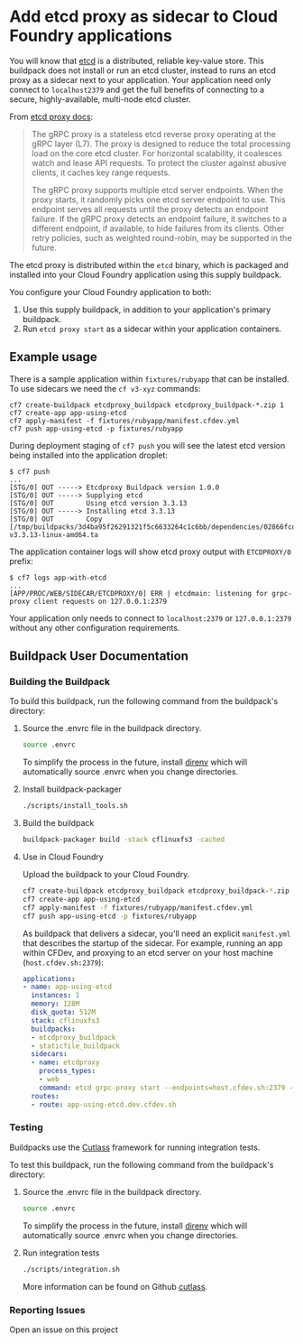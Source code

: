 # Add etcd proxy as sidecar to Cloud Foundry applications

You will know that [etcd](https://coreos.com/etcd/) is a distributed, reliable key-value store. This buildpack does not install or run an etcd cluster, instead to runs an etcd proxy as a sidecar next to your application. Your application need only connect to `localhost2379` and get the full benefits of connecting to a secure, highly-available, multi-node etcd cluster.

From [etcd proxy docs](https://coreos.com/etcd/docs/latest/op-guide/grpc_proxy.html):

> The gRPC proxy is a stateless etcd reverse proxy operating at the gRPC layer (L7). The proxy is designed to reduce the total processing load on the core etcd cluster. For horizontal scalability, it coalesces watch and lease API requests. To protect the cluster against abusive clients, it caches key range requests.
>
> The gRPC proxy supports multiple etcd server endpoints. When the proxy starts, it randomly picks one etcd server endpoint to use. This endpoint serves all requests until the proxy detects an endpoint failure. If the gRPC proxy detects an endpoint failure, it switches to a different endpoint, if available, to hide failures from its clients. Other retry policies, such as weighted round-robin, may be supported in the future.

The etcd proxy is distributed within the `etcd` binary, which is packaged and installed into your Cloud Foundry application using this supply buildpack.

You configure your Cloud Foundry application to both:

1. Use this supply buildpack, in addition to your application's primary buildpack.
1. Run `etcd proxy start` as a sidecar within your application containers.

## Example usage

There is a sample application within `fixtures/rubyapp` that can be installed. To use sidecars we need the `cf v3-xyz` commands:

```plain
cf7 create-buildpack etcdproxy_buildpack etcdproxy_buildpack-*.zip 1
cf7 create-app app-using-etcd
cf7 apply-manifest -f fixtures/rubyapp/manifest.cfdev.yml
cf7 push app-using-etcd -p fixtures/rubyapp
```

During deployment staging of `cf7 push` you will see the latest etcd version being installed into the application droplet:

```plain
$ cf7 push
...
[STG/0] OUT -----> Etcdproxy Buildpack version 1.0.0
[STG/0] OUT -----> Supplying etcd
[STG/0] OUT        Using etcd version 3.3.13
[STG/0] OUT -----> Installing etcd 3.3.13
[STG/0] OUT        Copy [/tmp/buildpacks/3d4ba95f26291321f5c6633264c1c6bb/dependencies/02866fcde1388c50c101a96ed2d1cfdb/etcd-v3.3.13-linux-amd64.ta
```

The application container logs will show etcd proxy output with `ETCDPROXY/0` prefix:

```plain
$ cf7 logs app-with-etcd
...
[APP/PROC/WEB/SIDECAR/ETCDPROXY/0] ERR | etcdmain: listening for grpc-proxy client requests on 127.0.0.1:2379
```

Your application only needs to connect to `localhost:2379` or `127.0.0.1:2379` without any other configuration requirements.

## Buildpack User Documentation

### Building the Buildpack

To build this buildpack, run the following command from the buildpack's directory:

1. Source the .envrc file in the buildpack directory.

    ```bash
    source .envrc
    ```

    To simplify the process in the future, install [direnv](https://direnv.net/) which will automatically source .envrc when you change directories.

1. Install buildpack-packager

    ```bash
    ./scripts/install_tools.sh
    ```

1. Build the buildpack

    ```bash
    buildpack-packager build -stack cflinuxfs3 -cached
    ```

1. Use in Cloud Foundry

    Upload the buildpack to your Cloud Foundry.

    ```bash
    cf7 create-buildpack etcdproxy_buildpack etcdproxy_buildpack-*.zip 1
    cf7 create-app app-using-etcd
    cf7 apply-manifest -f fixtures/rubyapp/manifest.cfdev.yml
    cf7 push app-using-etcd -p fixtures/rubyapp
    ```

    As buildpack that delivers a sidecar, you'll need an explicit `manifest.yml` that describes the startup of the sidecar. For example, running an app within CFDev, and proxying to an etcd server on your host machine (`host.cfdev.sh:2379`):

    ```yaml
    applications:
    - name: app-using-etcd
      instances: 1
      memory: 128M
      disk_quota: 512M
      stack: cflinuxfs3
      buildpacks:
      - etcdproxy_buildpack
      - staticfile_buildpack
      sidecars:
      - name: etcdproxy
        process_types:
        - web
        command: etcd grpc-proxy start --endpoints=host.cfdev.sh:2379 --listen-addr=127.0.0.1:2379
      routes:
      - route: app-using-etcd.dev.cfdev.sh
    ```

### Testing

Buildpacks use the [Cutlass](https://github.com/cloudfoundry/libbuildpack/cutlass) framework for running integration tests.

To test this buildpack, run the following command from the buildpack's directory:

1. Source the .envrc file in the buildpack directory.

    ```bash
    source .envrc
    ```

    To simplify the process in the future, install [direnv](https://direnv.net/) which will automatically source .envrc when you change directories.

1. Run integration tests

    ```bash
    ./scripts/integration.sh
    ```

    More information can be found on Github [cutlass](https://github.com/cloudfoundry/libbuildpack/cutlass).

### Reporting Issues

Open an issue on this project
